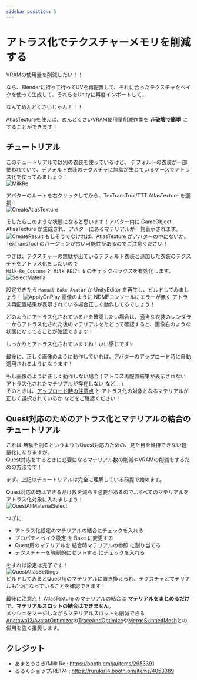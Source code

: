 ```yaml
---
sidebar_position: 5
---
```


# アトラス化でテクスチャーメモリを削減する

VRAMの使用量を削減したい！！

なら、Blenderに持って行ってUVを再配置して、それに合ったテクスチャをベイクを使って生成して、それらをUnityに再度インポートして...

なんてめんどくさいじゃん！！！

AtlasTextureを使えば、めんどくさいVRAM使用量削減作業を __非破壊で簡単__ にすることができます！

## チュートリアル

このチュートリアルでは別の衣装を使っているけど、
デフォルトの衣装が一部使われていて、デフォルト衣装のテクスチャに無駄が生じているケースでアトラス化を使ってみましょう！  
![MilkRe](img/at-MilkRe.png)

アバターのルートを右クリックしてから、TexTransTool/TTT AtlasTexture を選択！  
![CreateAtlasTexture](img/at-CreateAtlasTexture.png)

そしたらこのような状態になると思います！アバター内に GameObject AtlasTexture が生成され、アバターにあるマテリアルが一覧表示されます。  
![CreateResult](img/at-CreateResult.png)
もしそうでなければ、AtlasTexture がアバターの中にないか、 TexTransTool のバージョンが古い可能性があるのでご注意ください！

つぎは、テクスチャーの無駄が出ているデフォルト衣装と追加した衣装のテクスチャをアトラス化をしたいので  
`Milk-Re_Costume` と `Milk RE174 N` のチェックボックスを有効化します。  
![SelectMaterial](img/at-SelectMaterial.png)

設定できたら `Manual Bake Avatar` か UnityEditor を再生し、ビルドしてみましょう！
![ApplyOnPlay](img/at-ApplyOnPlay.png)
画像のように NDMFコンソールにエラーが無く アトラス再配置結果が表示されている場合正しく動作してるでしょう！

どのようにアトラス化されているかを確認したい場合は、適当な衣装のレンダラーからアトラス化された後のマテリアルをたどって確認すると、画像右のような状態になってることが確認できます！

しっかりとアトラス化されていますね！いい感じです✨

最後に、正しく画像のように動作していれば、アバターのアップロード時に自動適用されるようになります！

もし画像のように正しく動作しない場合 ( アトラス再配置結果が表示されない アトラス化されたマテリアルが存在しない など... )  
そのときは、[アップロード時の注意点](/docs/Tutorial/index.mdx#アップロードの時の注意点) と アトラス化の対象となるマテリアルが正しく選択されているか などをご確認ください！

## Quest対応のためのアトラス化とマテリアルの結合のチュートリアル

これは 無駄を削るというよりもQuest対応のための、見た目を維持できない軽量化になりますが、  
Quest対応をするときに必要になるマテリアル数の削減やVRAMの削減をするための方法です！

まず、上記のチュートリアルは完全に理解している前提で始めます。

Quest対応の時はできるだけ数を減らす必要があるので...すべてのマテリアルをアトラス化対象に入れましょう！  
![QuestAllMaterialSelect](img/at-QuestAllMaterialSelect.png)

つぎに

- アトラス化設定のマテリアルの結合にチェックを入れる
- プロパティベイク設定 を Bake に変更する
- Quest用のマテリアルを 結合時マテリアルの参照 に割り当てる
- テクスチャーを強制的にセットする にチェックを入れる

をすれば設定は完了です！  
![QuestAtlasSettings](img/at-QuestAtlasSettings.png)  
ビルドしてみるとQuest用のマテリアルに置き換えられ、テクスチャとマテリアルも1つになっていることを確認できます！

最後に注意点！  AtlasTexture のマテリアルの結合は __マテリアルをまとめるだけ__ で、__マテリアルスロットの結合はできません__。  
メッシュをマージしながらマテリアルスロットも削減できる[Anatawa12/AvatarOptimizer](https://github.com/anatawa12/AvatarOptimizer)の[TraceAndOptimize](https://vpm.anatawa12.com/avatar-optimizer/ja/docs/reference/trace-and-optimize/)や[MergeSkinnedMesh](https://vpm.anatawa12.com/avatar-optimizer/ja/docs/reference/merge-skinned-mesh/)との併用を強く推奨します。

## クレジット

- あまとうさぎ/Milk Re : https://booth.pm/ja/items/2953391
- るるくショップ/RE174 : https://ruruku14.booth.pm/items/4053389
